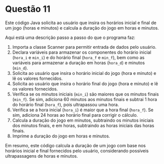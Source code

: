 #  Questão 11
Este código Java solicita ao usuário que insira os horários inicial e final de um jogo (horas e minutos) e calcula a duração do jogo em horas e minutos.

Aqui está uma descrição passo a passo do que o programa faz:

1. Importa a classe Scanner para permitir entrada de dados pelo usuário.
2. Declara variáveis para armazenar os componentes do horário inicial (`hora_i` e `min_i`) e do horário final (`hora_f` e `min_f`), bem como as variáveis para armazenar a duração em horas (`hora_d`) e minutos (`min_d`).
3. Solicita ao usuário que insira o horário inicial do jogo (hora e minuto) e lê os valores fornecidos.
4. Solicita ao usuário que insira o horário final do jogo (hora e minuto) e lê os valores fornecidos.
5. Verifica se os minutos iniciais (`min_i`) são maiores que os minutos finais (`min_f`). Se sim, adiciona 60 minutos aos minutos finais e subtrai 1 hora do horário final (`hora_f`), pois ultrapassou uma hora.
6. Verifica se a hora inicial (`hora_i`) é maior que a hora final (`hora_f`). Se sim, adiciona 24 horas ao horário final para corrigir o cálculo.
7. Calcula a duração do jogo em minutos, subtraindo os minutos iniciais dos minutos finais, e em horas, subtraindo as horas iniciais das horas finais.
8. Imprime a duração do jogo em horas e minutos.

Em resumo, este código calcula a duração de um jogo com base nos horários inicial e final fornecidos pelo usuário, considerando possíveis ultrapassagens de horas e minutos.
